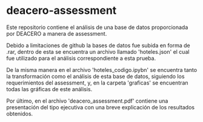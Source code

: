 # deacero-assessment

Este repositorio contiene el análisis de una base de datos proporcionada por DEACERO a manera de assessment.

Debido a limitaciones de github la bases de datos fue subida en forma de .rar, dentro de esta se encuentra un archivo llamado 'hoteles.json' el cual fue utilizado para el análisis correspondiente a esta prueba.

De la misma manera en el archivo 'hoteles_codigo.ipybn' se encuentra tanto la transformación como el análisis de esta base de datos, siguiendo los requerimientos del assessment, y, en la carpeta 'graficas' se encuentran todas las gráficas de este análisis.

Por último, en el archivo 'deacero_assessment.pdf' contiene una presentación del tipo ejecutiva con una breve explicación de los resultados obtenidos.
